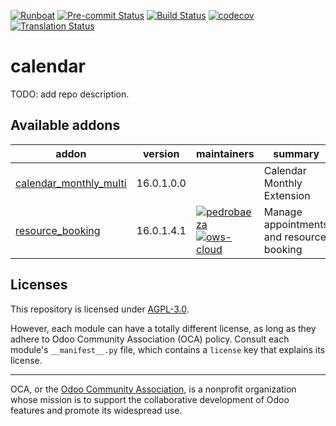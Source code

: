
[![Runboat](https://img.shields.io/badge/runboat-Try%20me-875A7B.png)](https://runboat.odoo-community.org/builds?repo=OCA/calendar&target_branch=16.0)
[![Pre-commit Status](https://github.com/OCA/calendar/actions/workflows/pre-commit.yml/badge.svg?branch=16.0)](https://github.com/OCA/calendar/actions/workflows/pre-commit.yml?query=branch%3A16.0)
[![Build Status](https://github.com/OCA/calendar/actions/workflows/test.yml/badge.svg?branch=16.0)](https://github.com/OCA/calendar/actions/workflows/test.yml?query=branch%3A16.0)
[![codecov](https://codecov.io/gh/OCA/calendar/branch/16.0/graph/badge.svg)](https://codecov.io/gh/OCA/calendar)
[![Translation Status](https://translation.odoo-community.org/widgets/calendar-16-0/-/svg-badge.svg)](https://translation.odoo-community.org/engage/calendar-16-0/?utm_source=widget)

<!-- /!\ do not modify above this line -->

# calendar

TODO: add repo description.

<!-- /!\ do not modify below this line -->

<!-- prettier-ignore-start -->

[//]: # (addons)

Available addons
----------------
addon | version | maintainers | summary
--- | --- | --- | ---
[calendar_monthly_multi](calendar_monthly_multi/) | 16.0.1.0.0 |  | Calendar Monthly Extension
[resource_booking](resource_booking/) | 16.0.1.4.1 | [![pedrobaeza](https://github.com/pedrobaeza.png?size=30px)](https://github.com/pedrobaeza) [![ows-cloud](https://github.com/ows-cloud.png?size=30px)](https://github.com/ows-cloud) | Manage appointments and resource booking

[//]: # (end addons)

<!-- prettier-ignore-end -->

## Licenses

This repository is licensed under [AGPL-3.0](LICENSE).

However, each module can have a totally different license, as long as they adhere to Odoo Community Association (OCA)
policy. Consult each module's `__manifest__.py` file, which contains a `license` key
that explains its license.

----
OCA, or the [Odoo Community Association](http://odoo-community.org/), is a nonprofit
organization whose mission is to support the collaborative development of Odoo features
and promote its widespread use.
